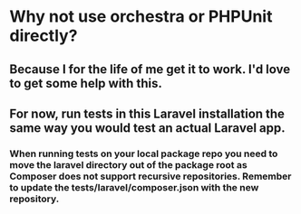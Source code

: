 # Why not use orchestra or PHPUnit directly?
## Because I for the life of me get it to work. I'd love to get some help with this.

## For now, run tests in this Laravel installation the same way you would test an actual Laravel app.

### When running tests on your local package repo you need to move the laravel directory out of the package root as Composer does not support recursive repositories. Remember to update the tests/laravel/composer.json with the new repository. 